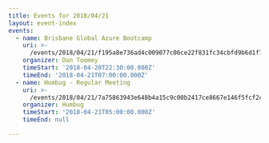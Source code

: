 ```yaml
---
title: Events for 2018/04/21
layout: event-index
events:
  - name: Brisbane Global Azure Bootcamp
    uri: >-
      /events/2018/04/21/f195a8e736ad4c009077c06ce22f831fc34cbfd9b6d1f7390d99ed626e9b02b4
    organizer: Dan Toomey
    timeStart: '2018-04-20T22:30:00.000Z'
    timeEnd: '2018-04-21T07:00:00.000Z'
  - name: Humbug - Regular Meeting
    uri: >-
      /events/2018/04/21/7a75863943e648b4a15c9c00b2417ce8667e146f5fcf2c084828240e98508896
    organizer: Humbug
    timeStart: '2018-04-21T05:00:00.000Z'
    timeEnd: null

---
```

